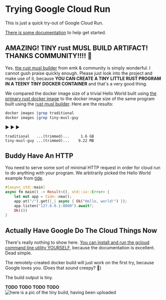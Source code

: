 # Trying Google Cloud Run

This is just a quick try-out of Google Cloud Run.

[There is some documentation](https://cloud.google.com/run/docs/quickstarts/build-and-deploy?_ga=2.252230089.-199990648.1584658988#containerizing) to help get started.

## AMAZING! TINY rust MUSL BUILD ARTIFACT! THANKS COMMUNITY!!!! 🦀

Yes, [the rust musl builder](https://github.com/emk/rust-musl-builder/blob/master/examples/using-diesel/Dockerfile) from emk & community is simply wonderful.  I cannot gush praise quickly enough.  Please just look into the project and make use of it, because **YOU CAN CREATE A TINY LITTLE RUST PROGRAM IN A TEENY TINY DOCKER CONTAINER** and that's a very good thing.

We compared the docker image size of a trivial Hello World built using  [the primary rust docker image](https://hub.docker.com/_/rust) to the docker image size of the same program built using the [rust musl builder](https://github.com/emk/rust-musl-builder).  Here are the results:

```sh
docker images |grep traditional
docker images |grep tiny-musl-guy
```
▶️ ▶️ ▶️

```text
traditional   ...(trimmed)...     1.6 GB
tiny-musl-guy ...(trimmed)...    9.22 MB
```

## Buddy Have An HTTP

You need to serve some sort of minimal HTTP request in order for cloud run to do anything with your program.  We arbitrarily picked the Hello World example from [tide](https://github.com/http-rs/tide).

```rust
#[async_std::main]
async fn main() -> Result<(), std::io::Error> {
    let mut app = tide::new();
    app.at("/").get(|_| async { Ok("Hello, world!") });
    app.listen("127.0.0.1:8080").await?;
    Ok(())
}
```

## Actually Have Google Do The Cloud Things Now

There's really nothing to show here.  [You can install and run the
gcloud command line utility YOURSELF](https://cloud.google.com/sdk/docs/quickstarts), because the documentation is
excellent.  Dead simple.

The remotely-created docker build will just work on the first try, because Google loves you. (Does that sound creepy? 🤔)

The build output is tiny.

**TODO**
**TODO**
**TODO**
**TODO**
![here is a pic of the tiny build, having been uploaded](/path/to/pic)